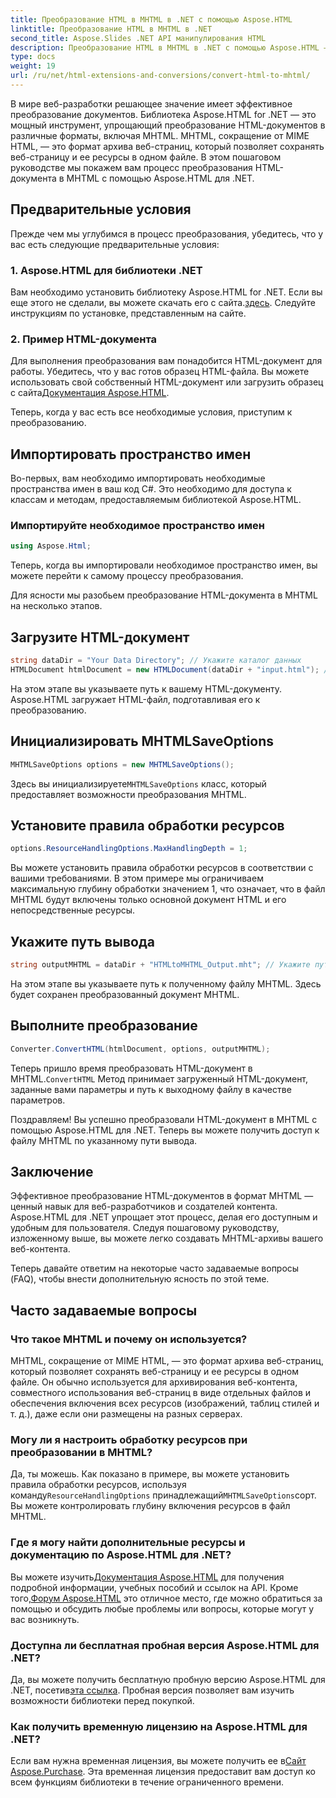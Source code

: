 ```yaml
---
title: Преобразование HTML в MHTML в .NET с помощью Aspose.HTML
linktitle: Преобразование HTML в MHTML в .NET
second_title: Aspose.Slides .NET API манипулирования HTML
description: Преобразование HTML в MHTML в .NET с помощью Aspose.HTML — пошаговое руководство по эффективному архивированию веб-контента. Узнайте, как использовать Aspose.HTML для .NET для создания архивов MHTML.
type: docs
weight: 19
url: /ru/net/html-extensions-and-conversions/convert-html-to-mhtml/
---
```


В мире веб-разработки решающее значение имеет эффективное преобразование документов. Библиотека Aspose.HTML for .NET — это мощный инструмент, упрощающий преобразование HTML-документов в различные форматы, включая MHTML. MHTML, сокращение от MIME HTML, — это формат архива веб-страниц, который позволяет сохранять веб-страницу и ее ресурсы в одном файле. В этом пошаговом руководстве мы покажем вам процесс преобразования HTML-документа в MHTML с помощью Aspose.HTML для .NET.

## Предварительные условия

Прежде чем мы углубимся в процесс преобразования, убедитесь, что у вас есть следующие предварительные условия:

### 1. Aspose.HTML для библиотеки .NET

 Вам необходимо установить библиотеку Aspose.HTML for .NET. Если вы еще этого не сделали, вы можете скачать его с сайта.[здесь](https://releases.aspose.com/html/net/). Следуйте инструкциям по установке, представленным на сайте.

### 2. Пример HTML-документа

Для выполнения преобразования вам понадобится HTML-документ для работы. Убедитесь, что у вас готов образец HTML-файла. Вы можете использовать свой собственный HTML-документ или загрузить образец с сайта[Документация Aspose.HTML](https://reference.aspose.com/html/net/).

Теперь, когда у вас есть все необходимые условия, приступим к преобразованию.

## Импортировать пространство имен

Во-первых, вам необходимо импортировать необходимые пространства имен в ваш код C#. Это необходимо для доступа к классам и методам, предоставляемым библиотекой Aspose.HTML.

### Импортируйте необходимое пространство имен

```csharp
using Aspose.Html;
```

Теперь, когда вы импортировали необходимое пространство имен, вы можете перейти к самому процессу преобразования.

Для ясности мы разобьем преобразование HTML-документа в MHTML на несколько этапов.

## Загрузите HTML-документ

```csharp
string dataDir = "Your Data Directory"; // Укажите каталог данных
HTMLDocument htmlDocument = new HTMLDocument(dataDir + "input.html"); // Загрузите HTML-документ
```

На этом этапе вы указываете путь к вашему HTML-документу. Aspose.HTML загружает HTML-файл, подготавливая его к преобразованию.

## Инициализировать MHTMLSaveOptions

```csharp
MHTMLSaveOptions options = new MHTMLSaveOptions();
```

 Здесь вы инициализируете`MHTMLSaveOptions` класс, который предоставляет возможности преобразования MHTML.

## Установите правила обработки ресурсов

```csharp
options.ResourceHandlingOptions.MaxHandlingDepth = 1;
```

Вы можете установить правила обработки ресурсов в соответствии с вашими требованиями. В этом примере мы ограничиваем максимальную глубину обработки значением 1, что означает, что в файл MHTML будут включены только основной документ HTML и его непосредственные ресурсы.

## Укажите путь вывода

```csharp
string outputMHTML = dataDir + "HTMLtoMHTML_Output.mht"; // Укажите путь к выходному файлу
```

На этом этапе вы указываете путь к полученному файлу MHTML. Здесь будет сохранен преобразованный документ MHTML.

## Выполните преобразование

```csharp
Converter.ConvertHTML(htmlDocument, options, outputMHTML);
```

 Теперь пришло время преобразовать HTML-документ в MHTML.`ConvertHTML` Метод принимает загруженный HTML-документ, заданные вами параметры и путь к выходному файлу в качестве параметров.

Поздравляем! Вы успешно преобразовали HTML-документ в MHTML с помощью Aspose.HTML для .NET. Теперь вы можете получить доступ к файлу MHTML по указанному пути вывода.

## Заключение

Эффективное преобразование HTML-документов в формат MHTML — ценный навык для веб-разработчиков и создателей контента. Aspose.HTML для .NET упрощает этот процесс, делая его доступным и удобным для пользователя. Следуя пошаговому руководству, изложенному выше, вы можете легко создавать MHTML-архивы вашего веб-контента.

Теперь давайте ответим на некоторые часто задаваемые вопросы (FAQ), чтобы внести дополнительную ясность по этой теме.

## Часто задаваемые вопросы

### Что такое MHTML и почему он используется?

MHTML, сокращение от MIME HTML, — это формат архива веб-страниц, который позволяет сохранять веб-страницу и ее ресурсы в одном файле. Он обычно используется для архивирования веб-контента, совместного использования веб-страниц в виде отдельных файлов и обеспечения включения всех ресурсов (изображений, таблиц стилей и т. д.), даже если они размещены на разных серверах.

### Могу ли я настроить обработку ресурсов при преобразовании в MHTML?

 Да, ты можешь. Как показано в примере, вы можете установить правила обработки ресурсов, используя команду`ResourceHandlingOptions` принадлежащий`MHTMLSaveOptions`сорт. Вы можете контролировать глубину включения ресурсов в файл MHTML.

### Где я могу найти дополнительные ресурсы и документацию по Aspose.HTML для .NET?

 Вы можете изучить[Документация Aspose.HTML](https://reference.aspose.com/html/net/) для получения подробной информации, учебных пособий и ссылок на API. Кроме того,[Форум Aspose.HTML](https://forum.aspose.com/) это отличное место, где можно обратиться за помощью и обсудить любые проблемы или вопросы, которые могут у вас возникнуть.

### Доступна ли бесплатная пробная версия Aspose.HTML для .NET?

 Да, вы можете получить бесплатную пробную версию Aspose.HTML для .NET, посетив[эта ссылка](https://releases.aspose.com/). Пробная версия позволяет вам изучить возможности библиотеки перед покупкой.

### Как получить временную лицензию на Aspose.HTML для .NET?

 Если вам нужна временная лицензия, вы можете получить ее в[Сайт Aspose.Purchase](https://purchase.aspose.com/temporary-license/). Эта временная лицензия предоставит вам доступ ко всем функциям библиотеки в течение ограниченного времени.

